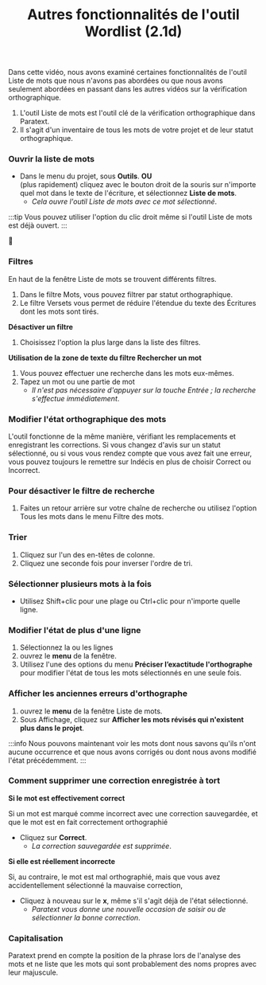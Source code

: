 ﻿---
title: Autres fonctionnalités de l'outil Wordlist (2.1d)
---
Dans cette vidéo, nous avons examiné certaines fonctionnalités de l'outil Liste de mots que nous n'avons pas abordées ou que nous avons seulement abordées en passant dans les autres vidéos sur la vérification orthographique.

1.   L'outil Liste de mots est l'outil clé de la vérification orthographique dans Paratext.
1.   Il s'agit d'un inventaire de tous les mots de votre projet et de leur statut orthographique.

### Ouvrir la liste de mots

-  Dans le menu du projet, sous **Outils**.
   **OU**   
   (plus rapidement) cliquez avec le bouton droit de la souris sur n'importe quel mot dans le texte de l'écriture, et sélectionnez **Liste de mots**.
    -  *Cela ouvre l'outil Liste de mots avec ce mot sélectionné*.

:::tip
Vous pouvez utiliser l'option du clic droit même si l'outil Liste de mots est déjà ouvert.
:::

📄

### Filtres

En haut de la fenêtre Liste de mots se trouvent différents filtres.

1.  Dans le filtre Mots, vous pouvez filtrer par statut orthographique.
1.  Le filtre Versets vous permet de réduire l'étendue du texte des Écritures dont les mots sont tirés.

**Désactiver un filtre**

1.  Choisissez l'option la plus large dans la liste des filtres.

**Utilisation de la zone de texte du filtre Rechercher un mot**

1.  Vous pouvez effectuer une recherche dans les mots eux-mêmes.
1.  Tapez un mot ou une partie de mot
     -  *Il n'est pas nécessaire d'appuyer sur la touche Entrée ; la recherche s'effectue immédiatement*.

### Modifier l'état orthographique des mots

L'outil fonctionne de la même manière, vérifiant les remplacements et enregistrant les corrections. Si vous changez d'avis sur un statut sélectionné, ou si vous vous rendez compte que vous avez fait une erreur, vous pouvez toujours le remettre sur Indécis en plus de choisir Correct ou Incorrect.

### Pour désactiver le filtre de recherche

1.   Faites un retour arrière sur votre chaîne de recherche ou utilisez l'option Tous les mots dans le menu Filtre des mots.

### Trier

1.   Cliquez sur l'un des en-têtes de colonne.
1.   Cliquez une seconde fois pour inverser l'ordre de tri.

### Sélectionner plusieurs mots à la fois

-   Utilisez Shift+clic pour une plage ou Ctrl+clic pour n'importe quelle ligne.

### Modifier l'état de plus d'une ligne

1.   Sélectionnez la ou les lignes
1.   ouvrez le **menu** de la fenêtre.
1.   Utilisez l'une des options du menu **Préciser l’exactitude l'orthographe** pour modifier l'état de tous les mots sélectionnés en une seule fois.

### Afficher les anciennes erreurs d'orthographe

1.   ouvrez le **menu** de la fenêtre Liste de mots.
1.   Sous Affichage, cliquez sur **Afficher les mots révisés qui n'existent plus dans le projet**.

:::info
Nous pouvons maintenant voir les mots dont nous savons qu'ils n'ont aucune occurrence et que nous avons corrigés ou dont nous avons modifié l'état précédemment.
:::

### Comment supprimer une correction enregistrée à tort

**Si le mot est effectivement correct**

Si un mot est marqué comme incorrect avec une correction sauvegardée, et que le mot est en fait correctement orthographié

-  Cliquez sur **Correct**.
    -  *La correction sauvegardée est supprimée*.

**Si elle est réellement incorrecte**

Si, au contraire, le mot est mal orthographié, mais que vous avez accidentellement sélectionné la mauvaise correction,

-  Cliquez à nouveau sur le **x**, même s'il s'agit déjà de l'état sélectionné.
   -  *Paratext vous donne une nouvelle occasion de saisir ou de sélectionner la bonne correction*.

### Capitalisation

Paratext prend en compte la position de la phrase lors de l'analyse des mots et ne liste que les mots qui sont probablement des noms propres avec leur majuscule.

